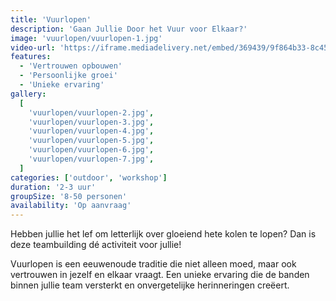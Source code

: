 ```yaml
---
title: 'Vuurlopen'
description: 'Gaan Jullie Door het Vuur voor Elkaar?'
image: 'vuurlopen/vuurlopen-1.jpg'
video-url: 'https://iframe.mediadelivery.net/embed/369439/9f864b33-8c45-4392-8e07-a720e8b500ee'
features:
  - 'Vertrouwen opbouwen'
  - 'Persoonlijke groei'
  - 'Unieke ervaring'
gallery:
  [
    'vuurlopen/vuurlopen-2.jpg',
    'vuurlopen/vuurlopen-3.jpg',
    'vuurlopen/vuurlopen-4.jpg',
    'vuurlopen/vuurlopen-5.jpg',
    'vuurlopen/vuurlopen-6.jpg',
    'vuurlopen/vuurlopen-7.jpg',
  ]
categories: ['outdoor', 'workshop']
duration: '2-3 uur'
groupSize: '8-50 personen'
availability: 'Op aanvraag'
---
```


Hebben jullie het lef om letterlijk over gloeiend hete kolen te lopen? Dan is deze teambuilding dé activiteit voor jullie!

Vuurlopen is een eeuwenoude traditie die niet alleen moed, maar ook vertrouwen in jezelf en elkaar vraagt. Een unieke ervaring die de banden binnen jullie team versterkt en onvergetelijke herinneringen creëert.
